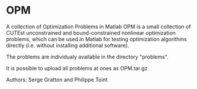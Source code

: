 # OPM
A collection of Optimization Problems in Matlab
OPM is a small collection of CUTEst unconstrained and bound-constrained nonlinear
optimization problems, which can be used in Matlab for testing optimization algorithms
directly (i.e. without installing additional software).

The problems are individualy available in the directory "problems".

It is possible to upload all problems at ones as OPM.tar.gz

Authors: Serge Gratton and Philippe Toint
